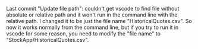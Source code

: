 Last commit "Update file path": couldn't get vscode to find file without absolute or relative path and it won't run in the command line with the relative path. I changed it to be just the file name "HistoricalQuotes.csv". So now it works normally from the command line, but if you try to run it in vscode for some reason, you need to modify the "file name" to "StockApp/HistoricalQuotes.csv". 
